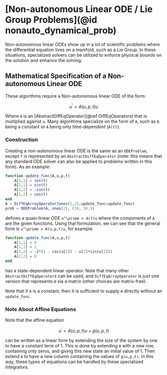 # [Non-autonomous Linear ODE / Lie Group Problems](@id nonauto_dynamical_prob)

Non-autonomous linear ODEs show up in a lot of scientific problems where
the differential equation lives on a manifold, such as a Lie Group. In these
situations, specialized solvers can be utilized to enforce physical bounds
on the solution and enhance the solving.

## Mathematical Specification of a Non-autonomous Linear ODE

These algorithms require a Non-autonomous linear ODE of the form:

```math
u^\prime = A(u,p,t)u
```

Where ``A`` is an [AbstractDiffEqOperator](@ref DiffEqOperators) that is 
multiplied against ``u``. Many algorithms specialize on the form of ``A``, 
such as ``A`` being a constant or ``A`` being only time-dependent (``A(t)``). 

### Construction

Creating a non-autonomous linear ODE is the same as an `ODEProblem`, except `f`
is represented by an `AbstractDiffEqOperator` (note: this means that any standard
ODE solver can also be applied to problems written in this form). As an example:

```julia
function update_func(A,u,p,t)
    A[1,1] = cos(t)
    A[2,1] = sin(t)
    A[1,2] = -sin(t)
    A[2,2] = cos(t)
end
A = DiffEqArrayOperator(ones(2,2),update_func=update_func)
prob = ODEProblem(A, ones(2), (10, 50.))
```

defines a quasi-linear ODE ``u^\prime = A(t)u`` where the components of ``A`` are
the given functions. Using that formulation, we can see that the general form is
``u^\prime = A(u,p,t)u``, for example:

```julia
function update_func(A,u,p,t)
    A[1,1] = 0
    A[2,1] = 1
    A[1,2] = -2*(1 - cos(u[2]) - u[2]*sin(u[2]))
    A[2,2] = 0
end
```

has a state-dependent linear operator. Note that many other `AbstractDiffEqOperator`s
can be used, and `DiffEqArrayOperator` is just one version that represents `A` via
a matrix (other choices are matrix-free).

Note that if ``A`` is a constant, then it is sufficient to supply ``A`` directly without
an `update_func`.

### Note About Affine Equations

Note that the affine equation

```math
u^\prime = A(u,p,t)u + g(u,p,t)
```

can be written as a linear form by extending the size of the system by one to have a
constant term of 1. This is done by extending `A` with a new row, containing only zeros,
and giving this new state an initial value of 1.
Then extend `A` to have a new column containing the values of `g(u,p,t)`.
In this way, these types of equations can be handled by these specialized
integrators.
